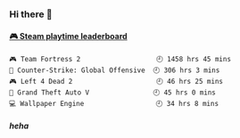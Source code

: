### Hi there 👋




 <!-- steam-box start -->
#### <a href="https://gist.github.com/3b0d2519577a02ab95e5d0d7ca4fa814" target="_blank">🎮 Steam playtime leaderboard</a>
```text
🎮 Team Fortress 2                   🕘 1458 hrs 45 mins
🔫 Counter-Strike: Global Offensive  🕘 306 hrs 3 mins
🎮 Left 4 Dead 2                     🕘 46 hrs 25 mins
🚓 Grand Theft Auto V                🕘 45 hrs 0 mins
💻 Wallpaper Engine                  🕘 34 hrs 8 mins
```
<!-- Powered by https://github.com/YouEclipse/steam-box . -->
<!-- steam-box end -->



##### heha
<!--
**oneto1/oneto1** is a ✨ _special_ ✨ repository because its `README.md` (this file) appears on your GitHub profile.

Here are some ideas to get you started:

- 🔭 I’m currently working on ...
- 🌱 I’m currently learning ...
- 👯 I’m looking to collaborate on ...
- 🤔 I’m looking for help with ...
- 💬 Ask me about ...
- 📫 How to reach me: ...
- 😄 Pronouns: ...
- ⚡ Fun fact: ...
-->
